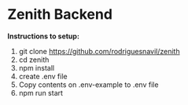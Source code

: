 # Zenith Backend

**Instructions to setup:**

1. git clone https://github.com/rodriguesnavil/zenith
2. cd zenith
2. npm install
3. create .env file
4. Copy contents on .env-example to .env file
5. npm run start
